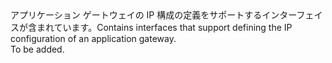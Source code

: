 <Namespace Name="Microsoft.Azure.Management.Network.Fluent.ApplicationGatewayIPConfiguration.Definition">
  <Docs>
    <summary><span data-ttu-id="dc1db-101">アプリケーション ゲートウェイの IP 構成の定義をサポートするインターフェイスが含まれています。</span><span class="sxs-lookup"><span data-stu-id="dc1db-101">Contains interfaces that support defining the IP configuration of an application gateway.</span></span></summary> 
    <remarks>To be added.</remarks>
  </Docs>
</Namespace>
